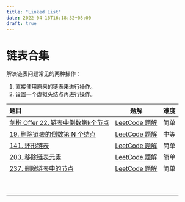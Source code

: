 ```yaml
---
title: "Linked List"
date: 2022-04-16T16:18:32+08:00
draft: true
---
```


# 链表合集

解决链表问题常见的两种操作：

1. 直接使用原来的链表来进行操作。
2. 设置一个虚拟头结点再进行操作。

| 题目                                                                                                        | 题解                                                                                                                                   | 难度  |
|:--------------------------------------------------------------------------------------------------------- |:------------------------------------------------------------------------------------------------------------------------------------:|:---:|
| [剑指 Offer 22. 链表中倒数第k个节点](https://leetcode-cn.com/problems/lian-biao-zhong-dao-shu-di-kge-jie-dian-lcof/) | [LeetCode 题解](https://leetcode-cn.com/problems/lian-biao-zhong-dao-shu-di-kge-jie-dian-lcof/solution/by-ellisonzhao-415j/)           | 简单  |
| [19. 删除链表的倒数第 N 个结点](https://leetcode-cn.com/problems/remove-nth-node-from-end-of-list/)                  | [LeetCode 题解](https://leetcode-cn.com/problems/remove-nth-node-from-end-of-list/solution/by-ellisonzhao-j1td/)                       | 中等  |
| [141. 环形链表](https://leetcode-cn.com/problems/linked-list-cycle/)                                          | [LeetCode 题解](https://leetcode-cn.com/problems/linked-list-cycle/)                                                                   | 简单  |
| [203. 移除链表元素](https://leetcode-cn.com/problems/remove-linked-list-elements/)                              | [LeetCode 题解](https://leetcode-cn.com/problems/remove-linked-list-elements/solution/by-ellisonzhao-nfun/)                            | 简单  |
| [237. 删除链表中的节点](https://leetcode-cn.com/problems/delete-node-in-a-linked-list/)                           | [LeetCode 题解](https://leetcode-cn.com/problems/delete-node-in-a-linked-list/solution/237-shan-chu-lian-biao-zhong-de-jie-dian-bhb7/) | 简单  |
|                                                                                                           |                                                                                                                                      |     |
|                                                                                                           |                                                                                                                                      |     |
|                                                                                                           |                                                                                                                                      |     |
|                                                                                                           |                                                                                                                                      |     |
|                                                                                                           |                                                                                                                                      |     |
|                                                                                                           |                                                                                                                                      |     |
|                                                                                                           |                                                                                                                                      |     |
|                                                                                                           |                                                                                                                                      |     |
|                                                                                                           |                                                                                                                                      |     |
